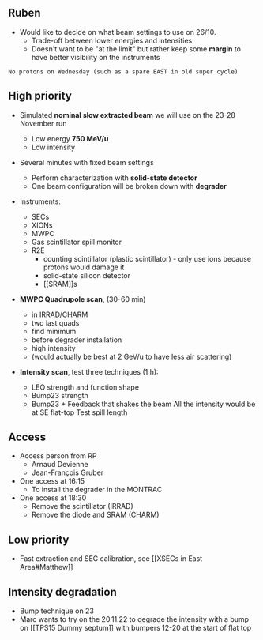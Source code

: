 ## Ruben

* Would like to decide on what beam settings to use on 26/10.
	* Trade-off between lower energies and intensities
	* Doesn't want to be "at the limit" but rather keep some **margin** to have better visibility on the instruments


```ad-warning
No protons on Wednesday (such as a spare EAST in old super cycle)
```


## High priority

* Simulated **nominal slow extracted beam** we will use on the 23-28 November run
	* Low energy **750 MeV/u**
	* Low intensity
* Several minutes with fixed beam settings
	* Perform characterization with **solid-state detector**
	* One beam configuration will be broken down with **degrader**
* Instruments:
	* SECs
	* XIONs
	* MWPC
	* Gas scintillator spill monitor
	* R2E
		* counting scintillator (plastic scintillator) - only use ions because protons would damage it
		* solid-state silicon detector
		* [[SRAM]]s

* **MWPC Quadrupole scan**, (30-60 min)
	* in IRRAD/CHARM
	* two last quads
	* find minimum
	* before degrader installation
	* high intensity
	* (would actually be best at 2 GeV/u to have less air scattering)

* **Intensity scan**, test three techniques (1 h):
	* LEQ strength and function shape
	* Bump23 strength
	* Bump23 + Feedback that shakes the beam
All the intensity would be at SE flat-top
Test spill length

## Access

* Access person from RP
	* Arnaud Devienne
	* Jean-François Gruber
* One access at 16:15
	* To install the degrader in the MONTRAC
* One access at 18:30
	* Remove the scintillator (IRRAD)
	* Remove the diode and SRAM (CHARM)

## Low priority
* Fast extraction and SEC calibration, see [[XSECs in East Area#Matthew]]

## Intensity degradation

* Bump technique on 23
* Marc wants to try on the 20.11.22 to degrade the intensity with a bump on [[TPS15 Dummy septum]] with bumpers 12-20 at the start of flat top
